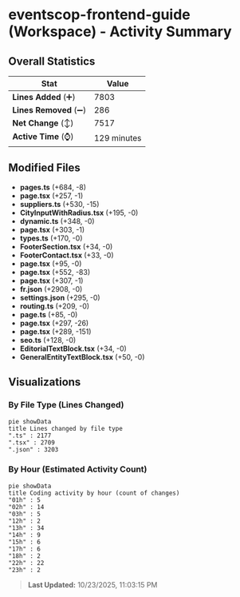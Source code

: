 # eventscop-frontend-guide (Workspace) - Activity Summary 

## Overall Statistics

| Stat                   | Value                                                             |
| ---------------------- | ----------------------------------------------------------------- |
| **Lines Added** (➕)   | 7803                                          |
| **Lines Removed** (➖) | 286                                        |
| **Net Change** (↕)    | 7517                |
| **Active Time** (⌚)   | 129 minutes |


## Modified Files
- **pages.ts** (+684, -8)
- **page.tsx** (+257, -1)
- **suppliers.ts** (+530, -15)
- **CityInputWithRadius.tsx** (+195, -0)
- **dynamic.ts** (+348, -0)
- **page.tsx** (+303, -1)
- **types.ts** (+170, -0)
- **FooterSection.tsx** (+34, -0)
- **FooterContact.tsx** (+33, -0)
- **page.tsx** (+95, -0)
- **page.tsx** (+552, -83)
- **page.tsx** (+307, -1)
- **fr.json** (+2908, -0)
- **settings.json** (+295, -0)
- **routing.ts** (+209, -0)
- **page.ts** (+85, -0)
- **page.tsx** (+297, -26)
- **page.tsx** (+289, -151)
- **seo.ts** (+128, -0)
- **EditorialTextBlock.tsx** (+34, -0)
- **GeneralEntityTextBlock.tsx** (+50, -0)

## Visualizations

### By File Type (Lines Changed)

```mermaid
pie showData
title Lines changed by file type
".ts" : 2177
".tsx" : 2709
".json" : 3203
```

### By Hour (Estimated Activity Count)

```mermaid
pie showData
title Coding activity by hour (count of changes)
"01h" : 5
"02h" : 14
"03h" : 5
"12h" : 2
"13h" : 34
"14h" : 9
"15h" : 6
"17h" : 6
"18h" : 2
"22h" : 22
"23h" : 2
```


> **Last Updated:** 10/23/2025, 11:03:15 PM